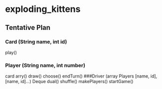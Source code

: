 # exploding_kittens
## Tentative Plan
### Card (String name, int id)
play()
### Player (String name, int number)
card arry()
draw()
choose()
endTurn()
###Driver (array Players [name, id],[name, id]...)
Deque
dual()
shuffle()
makePlayers()
startGame()
